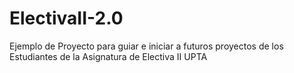 # ElectivaII-2.0
Ejemplo de Proyecto para guiar e iniciar a futuros proyectos de los Estudiantes de la Asignatura de Electiva II UPTA
